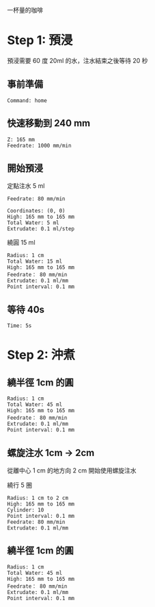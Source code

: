 
一杯量的咖啡

# Step 1: 預浸

預浸需要 60 度 20ml 的水，注水結束之後等待 20 秒

## 事前準備

``` operations
Command: home
```

## 快速移動到 240 mm

``` move
Z: 165 mm
Feedrate: 1000 mm/min
```

## 開始預浸

定點注水 5 ml

``` move
Feedrate: 80 mm/min
```

``` fixed_point
Coordinates: (0, 0)
High: 165 mm to 165 mm
Total Water: 5 ml
Extrudate: 0.1 ml/step
```

繞圓 15 ml

``` circle
Radius: 1 cm
Total Water: 15 ml
High: 165 mm to 165 mm
Feedrate： 80 mm/min
Extrudate: 0.1 ml/mm
Point interval: 0.1 mm
```

## 等待 40s

``` wait
Time: 5s
```

# Step 2: 沖煮

## 繞半徑 1cm 的圓

``` circle
Radius: 1 cm
Total Water: 45 ml
High: 165 mm to 165 mm
Feedrate： 80 mm/min
Extrudate: 0.1 ml/mm
Point interval: 0.1 mm
```

## 螺旋注水 1cm -> 2cm

從離中心 1 cm 的地方向 2 cm 開始使用螺旋注水

繞行 5 圈

``` spiral
Radius: 1 cm to 2 cm
High: 165 mm to 165 mm
Cylinder: 10
Point interval: 0.1 mm
Feedrate: 80 mm/min
Extrudate: 0.1 ml/mm
```

## 繞半徑 1cm 的圓

``` circle
Radius: 1 cm
Total Water: 45 ml
High: 165 mm to 165 mm
Feedrate： 80 mm/min
Extrudate: 0.1 ml/mm
Point interval: 0.1 mm
```